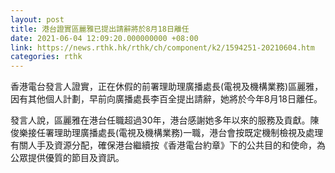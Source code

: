```yaml
---
layout: post
title: 港台證實區麗雅已提出請辭將於8月18日離任
date: 2021-06-04 12:09:20.000000000 +08:00
link: https://news.rthk.hk/rthk/ch/component/k2/1594251-20210604.htm
categories: rthk
---
```


香港電台發言人證實，正在休假的前署理助理廣播處長(電視及機構業務)區麗雅，因有其他個人計劃，早前向廣播處長李百全提出請辭，她將於今年8月18日離任。

發言人說，區麗雅在港台任職超過30年，港台感謝她多年以來的服務及貢獻。陳俊樂接任署理助理廣播處長(電視及機構業務)一職，港台會按既定機制檢視及處理有關人手及資源分配，確保港台繼續按《香港電台約章》下的公共目的和使命，為公眾提供優質的節目及資訊。
